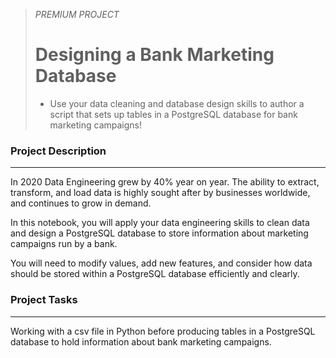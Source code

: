 > *PREMIUM PROJECT*
> # Designing a Bank Marketing Database
>
> - Use your data cleaning and database design skills to author a script that sets up tables in a PostgreSQL database for bank marketing campaigns!


### Project Description
---
In 2020 Data Engineering grew by 40% year on year. The ability to extract, transform, and load data is highly sought after by businesses worldwide, and continues to grow in demand.

In this notebook, you will apply your data engineering skills to clean data and design a PostgreSQL database to store information about marketing campaigns run by a bank.

You will need to modify values, add new features, and consider how data should be stored within a PostgreSQL database efficiently and clearly.

### Project Tasks
---
Working with a csv file in Python before producing tables in a PostgreSQL database to hold information about bank marketing campaigns.

